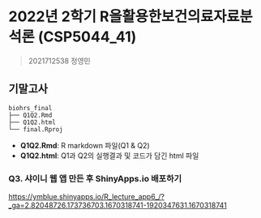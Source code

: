# 2022년 2학기 R을활용한보건의료자료분석론 (CSP5044_41) 
> 2021712538 정영민

## 기말고사

```
biohrs_final
├── Q1Q2.Rmd
├── Q1Q2.html
└── final.Rproj
```

- **Q1Q2.Rmd**: R markdown 파일(Q1 & Q2)
- **Q1Q2.html**: Q1과 Q2의 실행결과 및 코드가 담긴 html 파일  



### Q3. 샤이니 웹 앱 만든 후 ShinyApps.io 배포하기

https://ymblue.shinyapps.io/R_lecture_app6_/?_ga=2.82048726.173736703.1670318741-1920347631.1670318741
